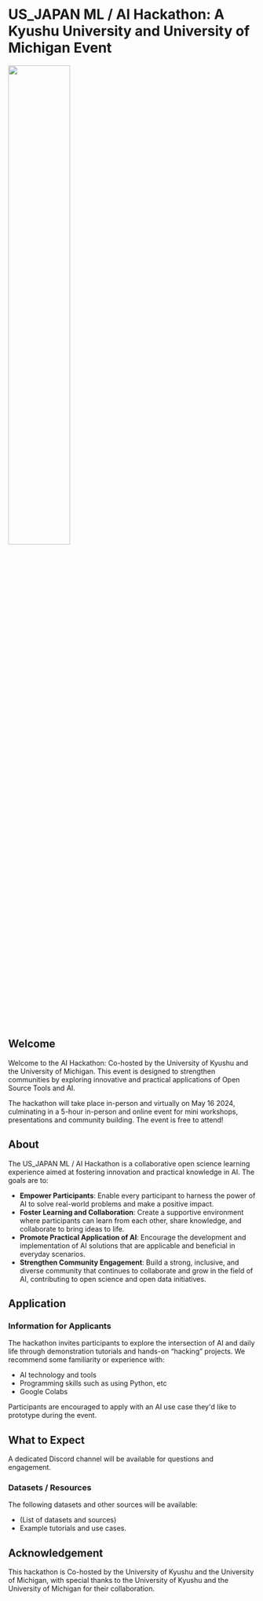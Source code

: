 # US_JAPAN ML / AI Hackathon: A Kyushu University and University of Michigan Event

<img src="https://github.com/klei22/US_Japan_Semiconductor_Workshop/assets/16511995/d2c8ef24-91a8-491e-92f4-532c6a2fe6d5" width="50%" height="auto">

## Welcome
Welcome to the AI Hackathon: Co-hosted by the University of Kyushu and the University of Michigan. This event is designed to strengthen communities by exploring innovative and practical applications of Open Source Tools and AI.

The hackathon will take place in-person and virtually on May 16 2024, culminating in a 5-hour in-person and online event for mini workshops, presentations and community building. The event is free to attend!
## About
The US_JAPAN ML / AI Hackathon is a collaborative open science learning experience aimed at fostering innovation and practical knowledge in AI. The goals are to:

- **Empower Participants**: Enable every participant to harness the power of AI to solve real-world problems and make a positive impact.
- **Foster Learning and Collaboration**: Create a supportive environment where participants can learn from each other, share knowledge, and collaborate to bring ideas to life.
- **Promote Practical Application of AI**: Encourage the development and implementation of AI solutions that are applicable and beneficial in everyday scenarios.
- **Strengthen Community Engagement**: Build a strong, inclusive, and diverse community that continues to collaborate and grow in the field of AI, contributing to open science and open data initiatives.

## Application
### Information for Applicants
The hackathon invites participants to explore the intersection of AI and daily life through demonstration tutorials and hands-on “hacking” projects. We recommend some familiarity or experience with:
- AI technology and tools
- Programming skills such as using Python, etc
- Google Colabs

Participants are encouraged to apply with an AI use case they'd like to prototype during the event.

## What to Expect
A dedicated Discord channel will be available for questions and engagement.

### Datasets / Resources
The following datasets and other sources will be available:
- (List of datasets and sources)
- Example tutorials and use cases.

## Acknowledgement
This hackathon is Co-hosted by the University of Kyushu and the University of Michigan, with special thanks to the University of Kyushu and the University of Michigan for their collaboration.

